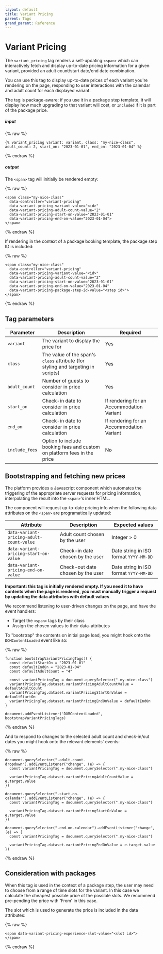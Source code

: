 ```yaml
---
layout: default
title: Variant Pricing
parent: Tags
grand_parent: Reference
---
```


# Variant Pricing

The `variant_pricing` tag renders a self-updating `<span>` which can
interactively fetch and display up-to-date pricing information for a given
variant, provided an adult count/start date/end date combination.

You can use this tag to display up-to-date prices of each variant you're
rendering on the page, responding to user interactions with the calendar and
adult count for each displayed variant.

The tag is package-aware; if you use it in a package step template, it will
display how much upgrading to that variant will cost, or `Included` if it is
part of the package price.

##### input
{% raw %}

    {% variant_pricing variant: variant, class: "my-nice-class", adult_count: 2, start_on: "2023-01-01", end_on: "2023-01-04" %}

{% endraw %}

##### output

The `<span>` tag will initially be rendered empty:

{% raw %}

    <span class="my-nice-class"
      data-controller="variant-pricing"
      data-variant-pricing-variant-value="<id>"
      data-variant-pricing-adult-count-value="2"
      data-variant-pricing-start-on-value="2023-01-01"
      data-variant-pricing-end-on-value="2023-01-04">
    </span>

{% endraw %}

If rendering in the context of a package booking template, the package step ID is included:

{% raw %}

    <span class="my-nice-class"
      data-controller="variant-pricing"
      data-variant-pricing-variant-value="<id>"
      data-variant-pricing-adult-count-value="2"
      data-variant-pricing-start-on-value="2023-01-01"
      data-variant-pricing-end-on-value="2023-01-04"
      data-variant-pricing-package-step-id-value="<step id>">
    </span>

{% endraw %}

## Tag parameters

Parameter | Description | Required
--------- | ----------- | --------
`variant` | The variant to display the price for | Yes
`class` | The value of the span's `class` attribute (for styling and targeting in scripts) | Yes
`adult_count` | Number of guests to consider in price calculation | Yes
`start_on` | Check-in date to consider in price calculation | If rendering for an Accommodation Variant
`end_on` | Check-in date to consider in price calculation | If rendering for an Accommodation Variant
`include_fees` | Option to include booking fees and custom on platform fees in the price | No

## Bootstrapping and fetching new prices

The platform provides a Javascript component which automates the triggering of
the appropriate server requests for pricing information, interpolating the
result into the `<span>`'s inner HTML.

The component will request up-to-date pricing info when the following data
attributes on the `<span>` are programatically updated:

Attribute | Description | Expected values
--------- | ----------- | ---------------
`data-variant-pricing-adult-count-value` | Adult count chosen by the user | Integer > 0
`data-variant-pricing-start-on-value` | Check-in date chosen by the user | Date string in ISO format `YYYY-MM-DD`
`data-variant-pricing-end-on-value` | Check-out date chosen by the user | Date string in ISO format `YYYY-MM-DD`

**Important: this tag is initially rendered empty. If you need it to have
contents when the page is rendered, you must manually trigger a request by
updating the data attributes with default values.**

We recommend listening to user-driven changes on the page, and have the event
handlers:

- Target the `<span>` tags by their class
- Assign the chosen values to their data-attributes

To "bootstrap" the contents on initial page load, you might hook onto the
`DOMContentLoaded` event like so:

{% raw %}

    function bootstrapVariantPricingTags() {
      const defaultStartOn = "2023-01-01"
      const defaultEndOn = "2023-01-04"
      const defaultAdultCount = "4"

      const variantPricingTag = document.querySelector(".my-nice-class")
      variantPricingTag.dataset.variantPricingAdultCountValue = defaultAdultCount
      variantPricingTag.dataset.variantPricingStartOnValue = defaultStartOn
      variantPricingTag.dataset.variantPricingEndOnValue = defaultEndOn
    }

    document.addEventListener('DOMContentLoaded', bootstrapVariantPricingTags)
{% endraw %}

And to respond to changes to the selected adult count and check-in/out dates
you might hook onto the relevant elements' events:

{% raw %}

    document.querySelector(".adult-count-dropdown").addEventListener("change", (e) => {
      const variantPricingTag = document.querySelector(".my-nice-class")

      variantPricingTag.dataset.variantPricingAdultCountValue = e.target.value
    })

    document.querySelector(".start-on-calendar").addEventListener("change", (e) => {
      const variantPricingTag = document.querySelector(".my-nice-class")

      variantPricingTag.dataset.variantPricingStartOnValue = e.target.value
    })

    document.querySelector(".end-on-calendar").addEventListener("change", (e) => {
      const variantPricingTag = document.querySelector(".my-nice-class")

      variantPricingTag.dataset.variantPricingEndOnValue = e.target.value
    })

{% endraw %}


## Consideration with packages

When this tag is used in the context of a package step, the user may need to
choose from a range of time slots for the variant. In this case we calculate
the cheapest possible price of the possible slots. We recommend
pre-pending the price with 'From' in this case.

The slot which is used to generate the price is included in the data attributes:

{% raw %}

    <span data-variant-pricing-experience-slot-value="<slot id>">
    </span>

{% endraw %}
